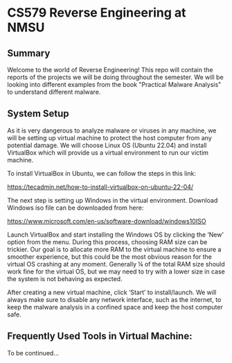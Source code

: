# CS579 Reverse Engineering at NMSU

## Summary

Welcome to the world of Reverse Engineering! This repo will contain the reports of the projects we will be doing throughout the semester. We will be looking into different examples from the book "Practical Malware Analysis" to understand different malware. 

## System Setup

As it is very dangerous to analyze malware or viruses in any machine, we will be setting up virtual machine to protect the host computer from any potential damage. We will choose Linux OS (Ubuntu 22.04) and install VirtualBox which will provide us a virtual environment to run our victim machine.

To install VirtualBox in Ubuntu, we can follow the steps in this link:

https://tecadmin.net/how-to-install-virtualbox-on-ubuntu-22-04/

The next step is setting up Windows in the virtual environment. Download Windows iso file can be downloaded from here:

https://www.microsoft.com/en-us/software-download/windows10ISO

Launch VirtualBox and start installing the Windows OS by clicking the ‘New’ option from the menu. During this process, choosing RAM size can be trickier. Our goal is to allocate more RAM to the virtual machine to ensure a smoother experience, but this could be the most obvious reason for the virtual OS crashing at any moment. Generally ¼ of the total RAM size should work fine for the virtual OS, but we may need to try with a lower size in case the system is not behaving as expected.

After creating a new virtual machine, click ‘Start’ to install/launch. We will always make sure to disable any network interface, such as the internet, to keep the malware analysis in a confined space and keep the host computer safe.

## Frequently Used Tools in Virtual Machine:

To be continued...


